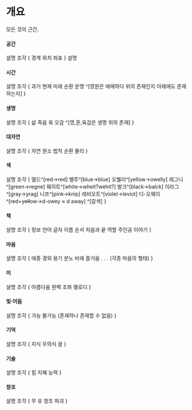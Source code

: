 # 개요
모든 것의 근간.
#### 공간
설명
조각 {
        경계
        위치
        좌표
    }
설명
#### 시간
설명
    조각 {
        과거
        현재
        미래
        순환
        운명
        ^[영원은 애매하다 위의 존재인지 아래에도 존재하는지]
    }
#### 생명
설명
    조각 {
        삶
        죽음
        육
            오감
        ^[영,혼,육감은 생명 위의 존재]
    } 
#### 대자연
설명
    조각 {
        자연
        원소
        법칙
        순환
        물리
    }
​
#### 색
설명
    조각 {
        엘드^[red->red]
        벨루^[blue->blue]
        오웰리^[yellow->owelly]
        레그니^[green->regne]
        웨히트^[white->wheit?wehit?]
        발크^[black->balck]
        이라그^[gray->yrag]
        니프^[pink->knip]
        레비오트^[violet->leviot]
        디-오웨이^[r~~e~~d+y~~ell~~ow->d-owey ≈ d away]
        ^[갈색]
    }
#### 책
설명
    조각 {
        정보
        언어
        글자
        이름
        순서
        처음과 끝
        역할
        주인공
        이야기
    }
#### 마음
설명
    조각 {
        애증
        경외
        용기
        분노
        비애
        즐거움
        . . . (각종 마음의 형태)
    }
#### 미
설명
    조각 {
        아름다움
        완벽
        조화
        멜로디
    }
​
#### 빛·어둠
설명
    조각 {
        가능
        불가능
        (존재하나 존재할 수 없음)
    }
#### 기억
설명
    조각 {
        지식
        무의식
        꿈
    }
#### 기술
설명
    조각 {
        힘
        지혜
        능력
    }
#### 창조
설명
    조각 {
        무
        유
        창조
        파괴
    }